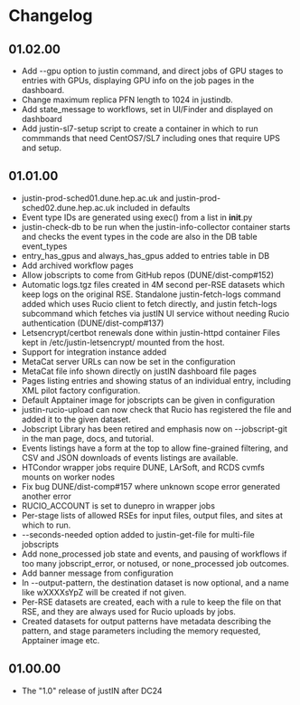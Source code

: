 # Changelog

## 01.02.00
- Add --gpu option to justin command, and direct jobs of GPU stages to 
  entries with GPUs, displaying GPU info on the job pages in the dashboard.
- Change maximum replica PFN length to 1024 in justindb.
- Add state_message to workflows, set in UI/Finder and displayed on dashboard
- Add justin-sl7-setup script to create a container in which to run
  commmands that need CentOS7/SL7 including ones that require UPS and setup.

## 01.01.00
- justin-prod-sched01.dune.hep.ac.uk and justin-prod-sched02.dune.hep.ac.uk
  included in defaults
- Event type IDs are generated using exec() from a list in __init__.py
- justin-check-db to be run when the justin-info-collector container starts
  and checks the event types in the code are also in the DB table event_types
- entry_has_gpus and always_has_gpus added to entries table in DB
- Add archived workflow pages
- Allow jobscripts to come from GitHub repos (DUNE/dist-comp#152)
- Automatic logs.tgz files created in 4M second per-RSE datasets which keep
  logs on the original RSE. Standalone justin-fetch-logs command added which
  uses Rucio client to fetch directly, and justin fetch-logs subcommand
  which fetches via justIN UI service without needing Rucio authentication
  (DUNE/dist-comp#137)
- Letsencrypt/certbot renewals done within justin-httpd container
  Files kept in /etc/justin-letsencrypt/ mounted from the host.
- Support for integration instance added
- MetaCat server URLs can now be set in the configuration
- MetaCat file info shown directly on justIN dashboard file pages
- Pages listing entries and showing status of an individual entry, including
  XML pilot factory configuration.
- Default Apptainer image for jobscripts can be given in configuration
- justin-rucio-upload can now check that Rucio has registered the file and
  added it to the given dataset.
- Jobscript Library has been retired and emphasis now on --jobscript-git
  in the man page, docs, and tutorial.
- Events listings have a form at the top to allow fine-grained filtering,
  and CSV and JSON downloads of events listings are available.
- HTCondor wrapper jobs require DUNE, LArSoft, and RCDS cvmfs mounts on
  worker nodes
- Fix bug DUNE/dist-comp#157 where unknown scope error generated another error
- RUCIO_ACCOUNT is set to dunepro in wrapper jobs 
- Per-stage lists of allowed RSEs for input files, output files, and sites
  at which to run.
- --seconds-needed option added to justin-get-file for multi-file jobscripts
- Add none_processed job state and events, and pausing of workflows if too
  many jobscript_error, or notused, or none_processed job outcomes.
- Add banner message from configuration
- In --output-pattern, the destination dataset is now optional, and a name
  like wXXXXsYpZ will be created if not given.
- Per-RSE datasets are created, each with a rule to keep the file on that
  RSE, and they are always used for Rucio uploads by jobs.
- Created datasets for output patterns have metadata describing the pattern,
  and stage parameters including the memory requested, Apptainer image etc.

## 01.00.00
- The "1.0" release of justIN after DC24
